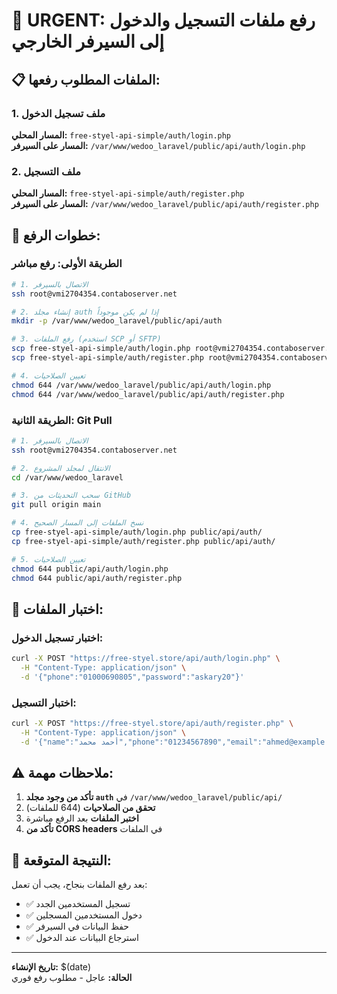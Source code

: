 # 🚨 URGENT: رفع ملفات التسجيل والدخول إلى السيرفر الخارجي

## 📋 الملفات المطلوب رفعها:

### 1. ملف تسجيل الدخول
**المسار المحلي:** `free-styel-api-simple/auth/login.php`  
**المسار على السيرفر:** `/var/www/wedoo_laravel/public/api/auth/login.php`

### 2. ملف التسجيل
**المسار المحلي:** `free-styel-api-simple/auth/register.php`  
**المسار على السيرفر:** `/var/www/wedoo_laravel/public/api/auth/register.php`

## 🚀 خطوات الرفع:

### الطريقة الأولى: رفع مباشر
```bash
# 1. الاتصال بالسيرفر
ssh root@vmi2704354.contaboserver.net

# 2. إنشاء مجلد auth إذا لم يكن موجوداً
mkdir -p /var/www/wedoo_laravel/public/api/auth

# 3. رفع الملفات (استخدم SCP أو SFTP)
scp free-styel-api-simple/auth/login.php root@vmi2704354.contaboserver.net:/var/www/wedoo_laravel/public/api/auth/
scp free-styel-api-simple/auth/register.php root@vmi2704354.contaboserver.net:/var/www/wedoo_laravel/public/api/auth/

# 4. تعيين الصلاحيات
chmod 644 /var/www/wedoo_laravel/public/api/auth/login.php
chmod 644 /var/www/wedoo_laravel/public/api/auth/register.php
```

### الطريقة الثانية: Git Pull
```bash
# 1. الاتصال بالسيرفر
ssh root@vmi2704354.contaboserver.net

# 2. الانتقال لمجلد المشروع
cd /var/www/wedoo_laravel

# 3. سحب التحديثات من GitHub
git pull origin main

# 4. نسخ الملفات إلى المسار الصحيح
cp free-styel-api-simple/auth/login.php public/api/auth/
cp free-styel-api-simple/auth/register.php public/api/auth/

# 5. تعيين الصلاحيات
chmod 644 public/api/auth/login.php
chmod 644 public/api/auth/register.php
```

## 🧪 اختبار الملفات:

### اختبار تسجيل الدخول:
```bash
curl -X POST "https://free-styel.store/api/auth/login.php" \
  -H "Content-Type: application/json" \
  -d '{"phone":"01000690805","password":"askary20"}'
```

### اختبار التسجيل:
```bash
curl -X POST "https://free-styel.store/api/auth/register.php" \
  -H "Content-Type: application/json" \
  -d '{"name":"أحمد محمد","phone":"01234567890","email":"ahmed@example.com","password":"password123","user_type":"customer","governorate":"تونس","city":"تونس العاصمة","district":"المركز"}'
```

## ⚠️ ملاحظات مهمة:

1. **تأكد من وجود مجلد `auth`** في `/var/www/wedoo_laravel/public/api/`
2. **تحقق من الصلاحيات** (644 للملفات)
3. **اختبر الملفات** بعد الرفع مباشرة
4. **تأكد من CORS headers** في الملفات

## 🎯 النتيجة المتوقعة:

بعد رفع الملفات بنجاح، يجب أن تعمل:
- ✅ تسجيل المستخدمين الجدد
- ✅ دخول المستخدمين المسجلين
- ✅ حفظ البيانات في السيرفر
- ✅ استرجاع البيانات عند الدخول

---
**تاريخ الإنشاء:** $(date)  
**الحالة:** عاجل - مطلوب رفع فوري
